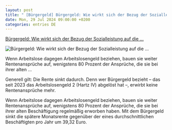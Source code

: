 ```yaml
---
layout: post
title: " [Bürgergeld] Bürgergeld: Wie wirkt sich der Bezug der Sozialleistung auf die ..."
date: Mon, 29 Jul 2024 09:00:00 +0200
categories: entries DE
---
```

[Bürgergeld: Wie wirkt sich der Bezug der Sozialleistung auf die ...](https://www.wiwo.de/politik/deutschland/darueber-solltet-ihr-mal-schreiben-wie-wirkt-sich-der-bezug-von-buergergeld-auf-die-rente-aus/29912926.html)

![Bürgergeld: Wie wirkt sich der Bezug der Sozialleistung auf die ...](https://www.wiwo.de/images/100-pro-imago-life-2-712910297-highres/29910142/2-format11240.jpg)

Wenn Arbeitslose dagegen Arbeitslosengeld beziehen, bauen sie weiter Rentenansprüche auf, wenigstens 80 Prozent der Ansprüche, die sie bei ihrer alten ...

Generell gilt: Die Rente sinkt dadurch. Denn wer Bürgergeld bezieht – das seit 2023 das Arbeitslosengeld 2 (Hartz IV) abgelöst hat –, erwirbt keine Rentenansprüche mehr.



Wenn Arbeitslose dagegen Arbeitslosengeld beziehen, bauen sie weiter Rentenansprüche auf, wenigstens 80 Prozent der Ansprüche, die sie bei ihrer alten Beschäftigung regelmäßig erworben haben. Mit dem Bürgergeld sinkt die spätere Monatsrente gegenüber der eines durchschnittlichen Beschäftigten pro Jahr um 39,32 Euro.

